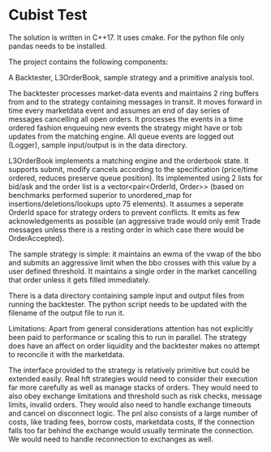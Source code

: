 Cubist Test
===========

The solution is written in C++17. It uses cmake. For the python file only pandas needs to be installed.

The project contains the following components:

A Backtester, L3OrderBook, sample strategy and a primitive analysis tool.

The backtester processes market-data events and maintains 2 ring buffers from and to the strategy 
containing messages in transit.
It moves forward in time every marketdata event and assumes an end of day series of messages cancelling all
open orders. It processes the events in a time ordered fashion enqueuing new events the strategy might
have or tob updates from the matching engine. All queue events are logged out (Logger), sample input/output
is in the data directory.

L3OrderBook implements a matching engine and the orderbook state. It supports submit, modify cancels according 
to the specification (price/time ordered, reduces preserve queue position). 
Its implemented using 2 lists for bid/ask and the order list is a 
vector<pair<OrderId, Order>> (based on benchmarks performed superior to unordered_map for insertions/deletions/lookups upto 75 elements).
It assumes a seperate OrderId space for strategy orders to prevent conflicts. It emits as few acknowledgements as possible
(an aggressive trade would only emit Trade messages unless there is a resting order in which case there would be OrderAccepted).

The sample strategy is simple: it maintains an ewma of the vwap of the bbo and submits an aggressive limit
when the bbo crosses with this value by a user defined threshold. It maintains a single order in the market cancelling 
that order unless it gets filled immediately.

There is a data directory containing sample input and output files from running the backtester. 
The python script needs to be updated with the filename of the output file to run it.


Limitations:
Apart from general considerations attention has not explicitly been paid to performance or scaling this
to run in parallel.
The strategy does have an affect on order liquidity and the backtester makes no attempt to reconcile it
with the marketdata.

The interface provided to the strategy is relatively primitive but could be extended easily.
Real hft strategies would need to consider their execution far more carefully as well as manage
stacks of orders. They would need to also obey exchange limitations and threshold such as risk
checks, message limits, invalid orders.
They would also need to handle exchange timeouts and cancel on disconnect logic.
The pnl also consists of a large number of costs, like trading fees, borrow costs, marketdata costs,
If the connection falls too far behind the exchange would usually terminate the connection.
We would need to handle reconnection to exchanges as well.
